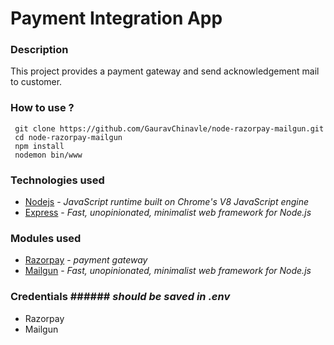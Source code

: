# Payment Integration App
### Description
This project provides a payment gateway and send acknowledgement mail to customer.

### How to use ?
```
 git clone https://github.com/GauravChinavle/node-razorpay-mailgun.git
 cd node-razorpay-mailgun
 npm install
 nodemon bin/www
```
### Technologies used
- [Nodejs](https://nodejs.org/en/)  - _JavaScript runtime built on Chrome's V8 JavaScript engine_
- [Express](https://expressjs.com/) - _Fast, unopinionated, minimalist web framework for Node.js_

### Modules used
- [Razorpay](https://razorpay.com/)   - _payment gateway_
- [Mailgun](https://www.mailgun.com/) - _Fast, unopinionated, minimalist web framework for Node.js_


### Credentials ###### _should be saved in .env_
- Razorpay 
- Mailgun 



